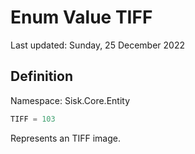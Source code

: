 # Enum Value TIFF
Last updated: Sunday, 25 December 2022

## Definition
Namespace: Sisk.Core.Entity

```csharp
TIFF = 103
```

Represents an TIFF image.

